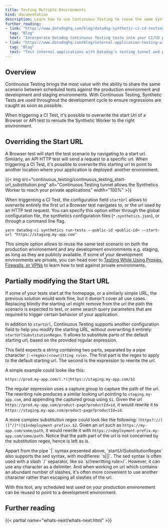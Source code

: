 ```yaml
---
title: Testing Multiple Environments
kind: documentation
description: Learn how to use Continuous Testing to reuse the same Synthetics scenarios against multiple environments.
further_reading:
- link: "https://www.datadoghq.com/blog/datadog-synthetic-ci-cd-testing/"
  tag: "Blog"
  text: "Incorporate Datadog Continuous Testing tests into your CI/CD pipeline"
- link: "https://www.datadoghq.com/blog/internal-application-testing-with-datadog/"
  tag: "Blog"
  text: "Test internal applications with Datadog's testing tunnel and private locations"
---
```


## Overview

Continuous Testing brings the most value with the ability to share the same scenario between scheduled tests against the production environment and development and staging environments.
With Continuous Testing, Synthetic Tests are used throughout the development cycle to ensure regressions are caught as soon as possible.

When triggering a CI Test, it's possible to overwrite the start Url of a Browser or API test to reroute the Synthetic Worker to the right environment.

## Overriding the Start URL

A Browser test will start the test scenario by navigating to a start url. Similarly, an API HTTP test will send a request to a specific url. When triggering a CI Test, it's possible to overwrite this starting url to point to another location where your application is deployed: another environment.

{{< img src="continuous_testing/continuous_testing_start-url_substitution.png" alt="Continuous Testing tunnel allows the Synthetics Worker to reach your private applications" width="100%" >}}

When triggereing a CI Test, the configuration field `startUrl` allows to overwrite entirely the first url a Browser test navigates to, or the url used by an HTTP test request. You can specify this option either through the global configuration file, the synthetics configuration files (`*.synthetics.json`), or through a command line flag.
```
yarn datadog-ci synthetics run-tests --public-id <public-id> --start-url "https://staging.my-app.com"
```

<!--
Note: I'm not sure about that.
This option also supports using environment variables to allow picking up the URL from the developement environment that might expose it as environment variable: `--start-url "https://$DEPLOYMENT_PREFIX.my-app.com"`.
-->

This simple option allows to reuse the same test scenario on both the production environement and any development environments e.g. staging, as long as they are publicly available. If some of your development environments are private, you can head over to [Testing While Using Proxies, Firewalls, or VPNs](proxy_firewall_vpn) to learn how to test against private environments.

## Partially modifying the Start URL

If some of your tests start at the homepage, or a similarly simple URL, the previous solution would work fine, but it doesn't cover all use cases. Replacing blindly the starting url might remove from the url the path the scenario is expected to test, or some search query parameters that are required to trigger certain behavior of your application.

In addition to `startUrl`, Continuous Testing supports another configuration field to help you modify the starting URL, without overwriting it entirely: `startUrlSubstitutionRegex`.
It allows to substitute parts of the default starting url, based on the provided regular expression.

This field expects a string containing two parts, separated by a pipe character `|`:
`<regex>|<rewritting rule>`.
The first part is the regex to apply to the default starting url. The second is the expression to rewrite the url.

A simple example could looke like this:
```
https://prod.my-app.com/(.*)|https://staging.my-app.com/$1
```
The regular expression uses a capture group to capture the path of the url. The rewriting rule produces a similar looking url pointing to `staging.my-app.com`, and appending the captured group using `$1`. Given the url `https://prod.my-app.com/product-page?productId=id`, it would rewrite it to `https://staging.my-app.com/product-page?productId=id`.

A more complex substitution regex could look like the following: `(https?://)([^/]*)|$1<deployment-prefix>.$2`.
Given an url such as `https://my-app.com/some/path`, it would rewrite it with `https://<deployment-prefix.my-app.com/some/path`.
Notice that the path part of the url is not concerned by the substitution regex, hence is left as is.

<div class="alert alert-info">
Appart from the pipe `|` syntax presented above, `startUrlSubstitutionRegex` also supports the sed syntax, with modifieres: `s|<regex>|<rewritting rule>|<modifiers>`.
The sed syntax is often used with a slash `/` separator, like so `s/<regex>/rewritting rule>/<modifier>`. However, it can use any character as a delimiter. And when working on url which contains an abundant number of slashes, it's often more convenient to use another character rather than escaping all slashes of the url.
</div>

With this tool, any scheduled test used on your production environement can be reused to point to a development environment.



<!--

## Other forms of rerouting

TODO other overrride possible, headers, variables etc... -->

<!--

TODO the resource URL substitution regex is not implemented yet, so let's not document it for now.

{{< img src="continuous_testing/continuous_testing_resource-url_substitution.png" alt="Continuous Testing tunnel allows the Synthetics Worker to reach your private applications" width="100%" >}}

### Start URL Substitution Regex

only for the entrypoint

### Resource URL Substitution Regex

for most advanced usage

{{< tabs >}}

{{% tab "Sed-based syntax" %}}
```json
[
  "s/hello-world.com/hell0-w0rld.com/",
  "s/(my-cdn.com/)prod//$1staging//"
]
```
{{% /tab %}}

{{% tab "Pipe-based syntax" %}}
```json
[
  "hello-world.com|hell0-w0rld.com",
  "(my-cdn.com/)prod/|$1staging/"
]
```
{{% /tab %}}

{{< /tabs >}} -->

## Further reading

{{< partial name="whats-next/whats-next.html" >}}

[1]: /synthetics/private_locations
[2]: https://www.npmjs.com/package/@datadog/datadog-ci
<!-- [3]: https://github.com/DataDog/datadog-ci/releases/tag/v0.11.0 -->
[4]: /continuous_testing/cicd_integrations#use-the-cli
